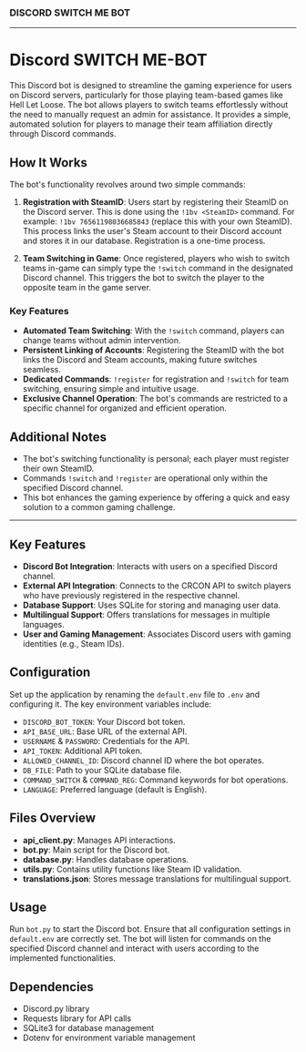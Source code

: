 
### DISCORD SWITCH ME BOT

---

# Discord SWITCH ME-BOT

This Discord bot is designed to streamline the gaming experience for users on Discord servers, particularly for those playing team-based games like Hell Let Loose. The bot allows players to switch teams effortlessly without the need to manually request an admin for assistance. It provides a simple, automated solution for players to manage their team affiliation directly through Discord commands.

## How It Works

The bot's functionality revolves around two simple commands:

1. **Registration with SteamID**: Users start by registering their SteamID on the Discord server. This is done using the `!1bv <SteamID>` command. For example: `!1bv 76561198036685843` (replace this with your own SteamID). This process links the user's Steam account to their Discord account and stores it in our database. Registration is a one-time process.

2. **Team Switching in Game**: Once registered, players who wish to switch teams in-game can simply type the `!switch` command in the designated Discord channel. This triggers the bot to switch the player to the opposite team in the game server.

### Key Features

- **Automated Team Switching**: With the `!switch` command, players can change teams without admin intervention.
- **Persistent Linking of Accounts**: Registering the SteamID with the bot links the Discord and Steam accounts, making future switches seamless.
- **Dedicated Commands**: `!register` for registration and `!switch` for team switching, ensuring simple and intuitive usage.
- **Exclusive Channel Operation**: The bot's commands are restricted to a specific channel for organized and efficient operation.

## Additional Notes

- The bot's switching functionality is personal; each player must register their own SteamID.
- Commands `!switch` and `!register` are operational only within the specified Discord channel.
- This bot enhances the gaming experience by offering a quick and easy solution to a common gaming challenge.

---

## Key Features

- **Discord Bot Integration**: Interacts with users on a specified Discord channel.
- **External API Integration**: Connects to the CRCON API to switch players who have previously registered in the respective channel.
- **Database Support**: Uses SQLite for storing and managing user data.
- **Multilingual Support**: Offers translations for messages in multiple languages.
- **User and Gaming Management**: Associates Discord users with gaming identities (e.g., Steam IDs).

## Configuration

Set up the application by renaming the `default.env` file to `.env` and configuring it. The key environment variables include:

- `DISCORD_BOT_TOKEN`: Your Discord bot token.
- `API_BASE_URL`: Base URL of the external API.
- `USERNAME` & `PASSWORD`: Credentials for the API.
- `API_TOKEN`: Additional API token.
- `ALLOWED_CHANNEL_ID`: Discord channel ID where the bot operates.
- `DB_FILE`: Path to your SQLite database file.
- `COMMAND_SWITCH` & `COMMAND_REG`: Command keywords for bot operations.
- `LANGUAGE`: Preferred language (default is English).

## Files Overview

- **api_client.py**: Manages API interactions.
- **bot.py**: Main script for the Discord bot.
- **database.py**: Handles database operations.
- **utils.py**: Contains utility functions like Steam ID validation.
- **translations.json**: Stores message translations for multilingual support.

## Usage

Run `bot.py` to start the Discord bot. Ensure that all configuration settings in `default.env` are correctly set. The bot will listen for commands on the specified Discord channel and interact with users according to the implemented functionalities.

## Dependencies

- Discord.py library
- Requests library for API calls
- SQLite3 for database management
- Dotenv for environment variable management
